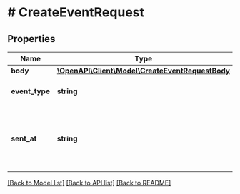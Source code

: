 # # CreateEventRequest

## Properties

Name | Type | Description | Notes
------------ | ------------- | ------------- | -------------
**body** | [**\OpenAPI\Client\Model\CreateEventRequestBody**](CreateEventRequestBody.md) |  | [optional]
**event_type** | **string** | Either &#39;identify&#39; or &#39;track&#39; | [optional]
**sent_at** | **string** | Optionally provide a timestamp at which the event was sent to Schematic | [optional]

[[Back to Model list]](../../README.md#models) [[Back to API list]](../../README.md#endpoints) [[Back to README]](../../README.md)
